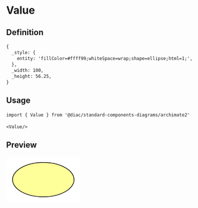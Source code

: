 # Value

## Definition

```
{
  _style: { 
    entity: 'fillColor=#ffff99;whiteSpace=wrap;shape=ellipse;html=1;',
  },
  _width: 100,
  _height: 56.25,
}
```

## Usage

```
import { Value } from '@diac/standard-components-diagrams/archimate2'

<Value/>
```

## Preview

<img src="./value.png" width="200"/>
